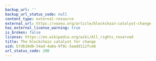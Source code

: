```yaml
---
backup_url: ''
backup_url_status_code: null
content_type: external-resource
external_url: https://voxeu.org/article/blockchain-catalyst-change
has_external_license_warning: true
is_broken: false
license: https://en.wikipedia.org/wiki/All_rights_reserved
title: The blockchain catalyst for change
uid: b7db10d0-54ad-4a8a-9f0c-5aadd112fce8
url_status_code: 200
---
```


